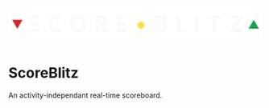 [![Logo](./logo.svg)](https://github.com/youssef-attai/score-blitz)

# ScoreBlitz

An activity-independant real-time scoreboard.
